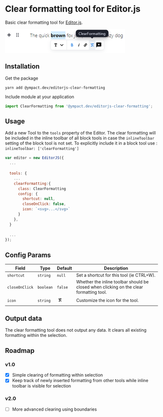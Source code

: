 # Clear formatting tool for Editor.js

Basic clear formatting tool for [Editor.js](https://ifmo.su/editor).

<img width="395" src="./example/assets/screenshot.png">

## Installation

Get the package

```shell
yarn add @ympact.dev/editorjs-clear-formatting
```

Include module at your application

```javascript
import ClearFormatting from '@ympact.dev/editorjs-clear-formatting';
```

## Usage

Add a new Tool to the `tools` property of the Editor. The clear formatting will be included in the inline toolbar of all block tools in case the `inlineToolbar` setting of the block tool is not set. To explicitly include it in a block tool use : `inlineToolbar: ['clearFormatting']`

```javascript
var editor = new EditorJS({
  ...

  tools: {
    ...
    clearFormatting:{
      class: ClearFormatting
      config: {
        shortcut: null,
        closeOnClick: false,
        icon: `<svg>...</svg>`
      }
    },
  }

  ...
});
```

## Config Params

| Field | Type     | Default    | Description        |
| ----- | -------- | ---------- | ------------------ |
| `shortcut` | `string` | `null` | Set a shortcut for this tool (ie CTRL+W).  |
| `closeOnClick` | `boolean` | `false` | Whether the inline toolbar should be closed when clicking on the clear formatting tool. |
| `icon` | `string` | <img width="20" src="./example/assets/clear-formatting-icon.png"> | Customize the icon for the tool. |


## Output data

The clear formatting tool does not output any data. It clears all existing formatting within the selection.

## Roadmap

### v1.0

- [x] Simple clearing of formatting within selection
- [x] Keep track of newly inserted formatting from other tools while inline toolbar is visible for selection 

### v2.0

- [ ] More advanced clearing using boundaries


